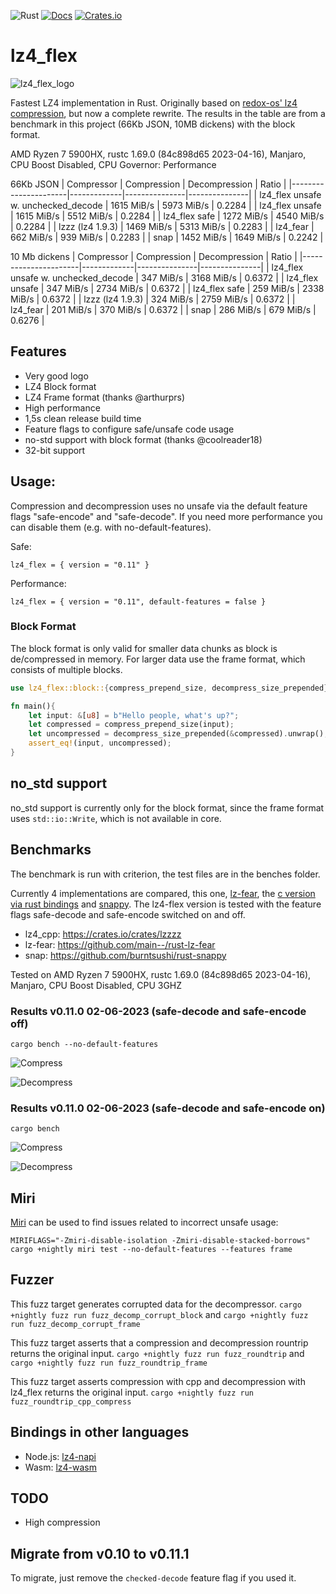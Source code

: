 ![Rust](https://github.com/PSeitz/lz4_flex/workflows/Rust/badge.svg)
[![Docs](https://docs.rs/lz4_flex/badge.svg)](https://docs.rs/crate/lz4_flex/)
[![Crates.io](https://img.shields.io/crates/v/lz4_flex.svg)](https://crates.io/crates/lz4_flex)

# lz4_flex

![lz4_flex_logo](https://raw.githubusercontent.com/PSeitz/lz4_flex/master/logo.jpg)

Fastest LZ4 implementation in Rust. Originally based on [redox-os' lz4 compression](https://crates.io/crates/lz4-compress), but now a complete rewrite.
The results in the table are from a benchmark in this project (66Kb JSON, 10MB dickens) with the block format. 

AMD Ryzen 7 5900HX, rustc 1.69.0 (84c898d65 2023-04-16), Manjaro, CPU Boost Disabled, CPU Governor: Performance

66Kb JSON
|    Compressor        | Compression | Decompression | Ratio		 |
|----------------------|-------------|---------------|---------------|
| lz4_flex unsafe w. unchecked_decode  | 1615 MiB/s   | 5973 MiB/s    | 0.2284   	 |
| lz4_flex unsafe | 1615 MiB/s   | 5512 MiB/s    | 0.2284   	 |
| lz4_flex safe        | 1272 MiB/s   | 4540 MiB/s    | 0.2284   	 |
| lzzz (lz4 1.9.3)     | 1469 MiB/s   | 5313 MiB/s    | 0.2283   	 |
| lz4_fear             | 662 MiB/s   | 939 MiB/s     | 0.2283	     |
| snap                 | 1452 MiB/s   | 1649 MiB/s     | 0.2242      |

10 Mb dickens
|    Compressor        | Compression | Decompression | Ratio		 |
|----------------------|-------------|---------------|---------------|
| lz4_flex unsafe w. unchecked_decode       | 347 MiB/s   | 3168 MiB/s    |  0.6372  	 |
| lz4_flex unsafe      | 347 MiB/s   | 2734 MiB/s    |  0.6372  	 |
| lz4_flex safe        | 259 MiB/s   | 2338 MiB/s    | 0.6372 |
| lzzz (lz4 1.9.3)     | 324 MiB/s | 2759 MiB/s    | 0.6372 |
| lz4_fear             | 201 MiB/s   | 370 MiB/s     | 0.6372 |
| snap                 | 286 MiB/s   | 679 MiB/s     | 0.6276 |

## Features
- Very good logo
- LZ4 Block format
- LZ4 Frame format (thanks @arthurprs)
- High performance
- 1,5s clean release build time
- Feature flags to configure safe/unsafe code usage
- no-std support with block format (thanks @coolreader18)
- 32-bit support

## Usage: 
Compression and decompression uses no unsafe via the default feature flags "safe-encode" and "safe-decode". If you need more performance you can disable them (e.g. with no-default-features).

Safe:
```
lz4_flex = { version = "0.11" }
```

Performance:
```
lz4_flex = { version = "0.11", default-features = false }
```

### Block Format
The block format is only valid for smaller data chunks as block is de/compressed in memory.
For larger data use the frame format, which consists of multiple blocks.

```rust
use lz4_flex::block::{compress_prepend_size, decompress_size_prepended};

fn main(){
    let input: &[u8] = b"Hello people, what's up?";
    let compressed = compress_prepend_size(input);
    let uncompressed = decompress_size_prepended(&compressed).unwrap();
    assert_eq!(input, uncompressed);
}
```


## no_std support

no_std support is currently only for the block format, since the frame format uses `std::io::Write`, which is not available in core.

## Benchmarks
The benchmark is run with criterion, the test files are in the benches folder.

Currently 4 implementations are compared, this one, [lz-fear](https://github.com/main--/rust-lz-fear), the [c version via rust bindings](https://crates.io/crates/lzzzz) and [snappy](https://github.com/burntsushi/rust-snappy). 
The lz4-flex version is tested with the feature flags safe-decode and safe-encode switched on and off.

- lz4_cpp: https://crates.io/crates/lzzzz
- lz-fear: https://github.com/main--/rust-lz-fear
- snap: https://github.com/burntsushi/rust-snappy 

Tested on AMD Ryzen 7 5900HX, rustc 1.69.0 (84c898d65 2023-04-16), Manjaro, CPU Boost Disabled, CPU 3GHZ

### Results v0.11.0 02-06-2023 (safe-decode and safe-encode off)
`cargo bench --no-default-features`

![Compress](./compress_bench.svg)

![Decompress](./decompress_bench.svg)

### Results v0.11.0 02-06-2023 (safe-decode and safe-encode on)
`cargo bench`

![Compress](./compress_bench_safe.svg)

![Decompress](./decompress_bench_safe.svg)

## Miri

[Miri](https://github.com/rust-lang/miri) can be used to find issues related to incorrect unsafe usage:

`MIRIFLAGS="-Zmiri-disable-isolation -Zmiri-disable-stacked-borrows" cargo +nightly miri test --no-default-features --features frame`

## Fuzzer
This fuzz target generates corrupted data for the decompressor. 
`cargo +nightly fuzz run fuzz_decomp_corrupt_block` and `cargo +nightly fuzz run fuzz_decomp_corrupt_frame`

This fuzz target asserts that a compression and decompression rountrip returns the original input.
`cargo +nightly fuzz run fuzz_roundtrip` and `cargo +nightly fuzz run fuzz_roundtrip_frame`

This fuzz target asserts compression with cpp and decompression with lz4_flex returns the original input.
`cargo +nightly fuzz run fuzz_roundtrip_cpp_compress`

## Bindings in other languages
 - Node.js: [lz4-napi](https://github.com/antoniomuso/lz4-napi) 
 - Wasm: [lz4-wasm](https://github.com/PSeitz/lz4-wasm)

## TODO
- High compression

## Migrate from v0.10 to v0.11.1
To migrate, just remove the `checked-decode` feature flag if you used it.


